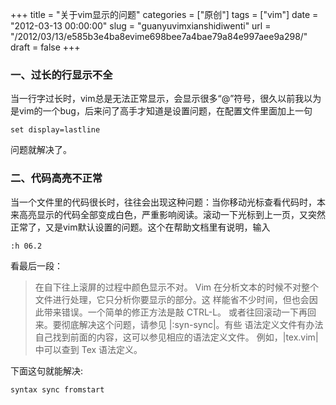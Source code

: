 +++
title = "关于vim显示的问题"
categories = ["原创"]
tags = ["vim"]
date = "2012-03-13 00:00:00"
slug = "guanyuvimxianshidiwenti"
url = "/2012/03/13/e585b3e4ba8evime698bee7a4bae79a84e997aee9a298/"
draft = false
+++

### 一、过长的行显示不全

当一行字过长时，vim总是无法正常显示，会显示很多“@”符号，很久以前我以为是vim的一个bug，后来问了高手才知道是设置问题，在配置文件里面加上一句
    
    set display=lastline

问题就解决了。

### 二、代码高亮不正常

当一个文件里的代码很长时，往往会出现这种问题：当你移动光标查看代码时，本来高亮显示的代码全部变成白色，严重影响阅读。滚动一下光标到上一页，又突然正常了，又是vim默认设置的问题。这个在帮助文档里有说明，输入
    
    :h 06.2

看最后一段：

> 在自下往上滚屏的过程中颜色显示不对。
> Vim 在分析文本的时候不对整个文件进行处理，它只分析你要显示的部分。这
> 样能省不少时间，但也会因此带来错误。一个简单的修正方法是敲 CTRL-L。
> 或者往回滚动一下再回来。要彻底解决这个问题，请参见 |:syn-sync|。有些
> 语法定义文件有办法自己找到前面的内容，这可以参见相应的语法定义文件。
> 例如，|tex.vim| 中可以查到 Tex 语法定义。

下面这句就能解决:

    syntax sync fromstart